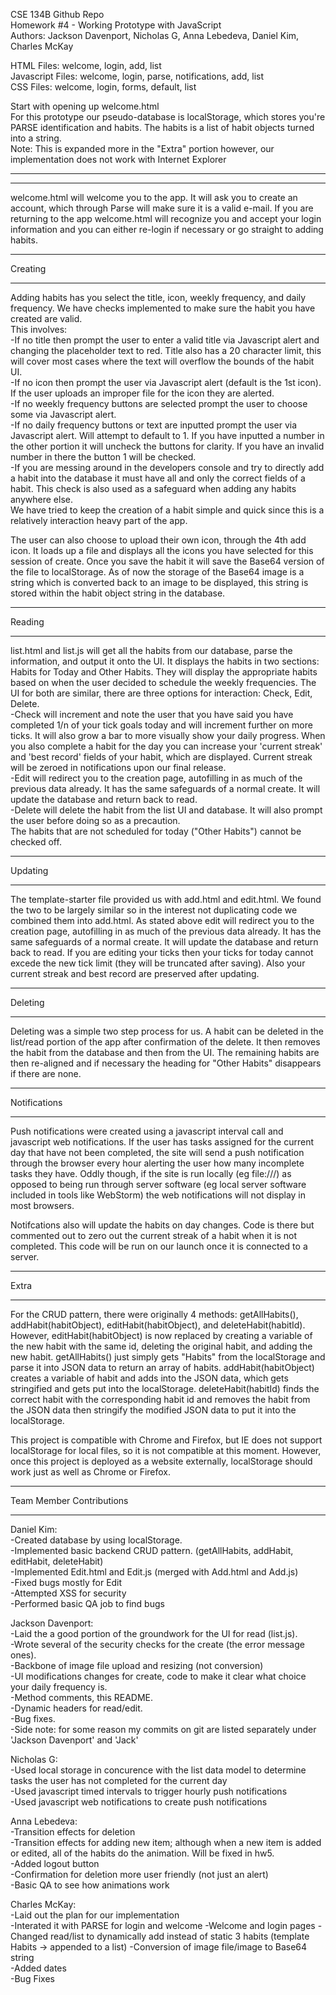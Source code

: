 CSE 134B Github Repo  
Homework #4 - Working Prototype with JavaScript  
Authors: Jackson Davenport, Nicholas G,  Anna Lebedeva, Daniel Kim, Charles McKay  

HTML Files: welcome, login, add, list  
Javascript Files: welcome, login, parse, notifications, add, list  
CSS Files: welcome, login, forms, default, list  

Start with opening up welcome.html  
For this prototype our pseudo-database is localStorage, which stores you're 
PARSE identification and habits. The habits is a list of habit objects turned
into a string.   
Note: This is expanded more in the "Extra" portion however, our implementation does not work with Internet Explorer
_______________________________________________________________________________
________________________________________________________________________________

welcome.html will welcome you to the app. It will ask you to create an account, which through 
Parse will make sure it is a valid e-mail. If you are returning to the app welcome.html will 
recognize you and accept your login information and you can either re-login if necessary 
or go straight to adding habits.

________

Creating
________
Adding habits has you select the title, icon, weekly frequency, and daily frequency.
We have checks implemented to make sure the habit you have created are valid.  
This involves:  
    -If no title then prompt the user to enter a valid title via Javascript alert and 
      changing the placeholder text to red. Title also has a 20 character limit, this will cover
      most cases where the text will overflow the bounds of the habit UI.  
    -If no icon then prompt the user via Javascript alert (default is the 1st icon). If 
      the user uploads an improper file for the icon they are alerted.  
    -If no weekly frequency buttons are selected prompt the user to choose some via
    Javascript alert.  
    -If no daily frequency buttons or text are inputted prompt the user via Javascript
      alert. Will attempt to default to 1. If you have inputted a number in the other 
      portion it will uncheck the buttons for clarity. If you have an invalid number in
      there the button 1 will be checked.  
    -If you are messing around in the developers console and try to directly add a habit
      into the database it must have all and only the correct fields of a habit. This check
      is also used as a safeguard when adding any habits anywhere else.  
We have tried to keep the creation of a habit simple and quick since this is a relatively 
interaction heavy part of the app.    

The user can also choose to upload their own icon, through the 4th add icon.  It loads up a 
file and displays all the icons you have selected for this session of create. Once you save
the habit it will save the Base64 version of the file to localStorage. As of now the storage 
of the Base64 image is a string which is converted back to an image to be displayed, this string
is stored within the habit object string in the database.

_______

Reading
_______
list.html and list.js will get all the habits from our database, parse the information, and output
it onto the UI.  It displays the habits in two sections: Habits for Today and Other Habits. They 
will display the appropriate habits based on when the user decided to schedule the weekly frequencies.
The UI for both are similar, there are three options for interaction: Check, Edit, Delete.  
    -Check will increment and note the user that you have said you have completed 1/n of your tick goals
      today and will increment further on more ticks. It will also grow a bar to more visually show 
      your daily progress. When you also complete a habit for the day you can increase your 'current streak'
      and 'best record' fields of your habit, which are displayed. Current streak will be zeroed in
      notifications upon our final release.  
    -Edit will redirect you to the creation page, autofilling in as much of the previous data already.
      It has the same safeguards of a normal create. It will update the database and return back to read.  
    -Delete will delete the habit from the list UI and database. It will also prompt the user before
      doing so as a precaution.  
The habits that are not scheduled for today ("Other Habits") cannot be checked off.
________

Updating
________
The template-starter file provided us with add.html and edit.html. We found the two to be largely similar
so in the interest not duplicating code we combined them into add.html. As stated above edit will redirect 
you to the creation page, autofilling in as much of the previous data already. It has the same safeguards 
of a normal create. It will update the database and return back to read. If you are editing your ticks then
your ticks for today cannot excede the new tick limit (they will be truncated after saving). Also your 
current streak and best record are preserved after updating.
________

Deleting
________
Deleting was a simple two step process for us. A habit can be deleted in the list/read portion of the app
after confirmation of the delete. It then removes the habit from the database and then from the UI. The 
remaining habits are then re-aligned and if necessary the heading for "Other Habits" disappears if there are
none.

____

Notifications
_____
Push notifications were created using a javascript interval call and javascript web notifications. If the user has tasks assigned for the current day that have not been completed, the site will send a push notification through the browser every hour alerting the user how many incomplete tasks they have. Oddly though, if the site is run locally (eg file:///) as opposed to being run through server software (eg local server software included in tools like WebStorm) the web notifications will not display in most browsers.

Notifcations also will update the habits on day changes. Code is there but commented out to zero out the current streak of a habit
when it is not completed. This code will be run on our launch once it is connected to a server.
_____

Extra
_____
For the CRUD pattern, there were originally 4 methods: getAllHabits(), addHabit(habitObject), editHabit(habitObject), and deleteHabit(habitId). However, editHabit(habitObject) is now replaced by creating a variable of the new habit with the same id, deleting the original habit, and adding the new habit. getAllHabits() just simply gets "Habits" from the localStorage and parse it into JSON data to return an array of habits. addHabit(habitObject) creates a variable of habit and adds into the JSON data, which gets stringified and gets put into the localStorage. deleteHabit(habitId) finds the correct habit with the corresponding habit id and removes the habit from the JSON data then stringify the modified JSON data to put it into the localStorage.

This project is compatible with Chrome and Firefox, but IE does not support localStorage for local files, so it is not compatible at this moment. However, once this project is deployed as a website externally, localStorage should work just as well as Chrome or Firefox. 
________________________

Team Member Contributions
_________________________
Daniel Kim:   
-Created database by using localStorage.  
-Implemented basic backend CRUD pattern. (getAllHabits, addHabit, editHabit, deleteHabit)  
-Implemented Edit.html and Edit.js (merged with Add.html and Add.js)  
-Fixed bugs mostly for Edit  
-Attempted XSS for security  
-Performed basic QA job to find bugs  

Jackson Davenport:   
-Laid the a good portion of the groundwork for the UI for read (list.js).  
-Wrote several of the security checks for the create (the error message ones).   
-Backbone of image file upload and resizing (not conversion)  
-UI modifications changes for create, code to make it clear what choice your daily frequency is.   
-Method comments, this README.   
-Dynamic headers for read/edit.  
-Bug fixes.  
-Side note: for some reason my commits on git are listed separately under 'Jackson Davenport' and 'Jack'  

Nicholas G:  
-Used local storage in concurence with the list data model to determine tasks the user has not completed for the current day  
-Used javascript timed intervals to trigger hourly push notifications  
-Used javascript web notifications to create push notifications  

Anna Lebedeva:  
-Transition effects for deletion  
-Transition effects for adding new item; although when a new item is added or edited, all of the habits do the animation. Will be fixed in hw5.  
-Added logout button  
-Confirmation for deletion more user friendly (not just an alert)  
-Basic QA to see how animations work  

Charles McKay:  
-Laid out the plan for our implementation  
-Interated it with PARSE for login and welcome
-Welcome and login pages
-Changed read/list to dynamically add instead of static 3 habits (template Habits -> appended to a list)
-Conversion of image file/image to Base64 string  
-Added dates  
-Bug Fixes
